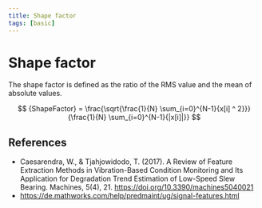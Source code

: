 ```yaml
---
title: Shape factor
tags: [basic]
---
```


# Shape factor

The shape factor is defined as the ratio of the RMS value and the mean of absolute values.

$$
{ShapeFactor} = \frac{\sqrt{\frac{1}{N} \sum_{i=0}^{N-1}{x[i] ^ 2}}}{\frac{1}{N} \sum_{i=0}^{N-1}{|x[i]|}}
$$

## References

- Caesarendra, W., & Tjahjowidodo, T. (2017). A Review of Feature Extraction Methods in Vibration-Based Condition Monitoring and Its Application for Degradation Trend Estimation of Low-Speed Slew Bearing. Machines, 5(4), 21. https://doi.org/10.3390/machines5040021
- https://de.mathworks.com/help/predmaint/ug/signal-features.html

